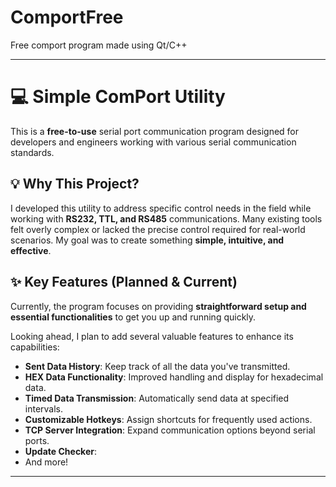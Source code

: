 # ComportFree
Free comport program made using Qt/C++

---
     
# 💻 Simple ComPort Utility

This is a **free-to-use** serial port communication program designed for developers and engineers working with various serial communication standards.
  
  
## 💡 Why This Project?

I developed this utility to address specific control needs in the field while working with **RS232, TTL, and RS485** communications. Many existing tools felt overly complex or lacked the precise control required for real-world scenarios. My goal was to create something **simple, intuitive, and effective**.
     
    
## ✨ Key Features (Planned & Current)

Currently, the program focuses on providing **straightforward setup and essential functionalities** to get you up and running quickly.

Looking ahead, I plan to add several valuable features to enhance its capabilities:

* **Sent Data History**: Keep track of all the data you've transmitted.
* **HEX Data Functionality**: Improved handling and display for hexadecimal data.
* **Timed Data Transmission**: Automatically send data at specified intervals.
* **Customizable Hotkeys**: Assign shortcuts for frequently used actions.
* **TCP Server Integration**: Expand communication options beyond serial ports.
* **Update Checker**: 
* And more!

---
